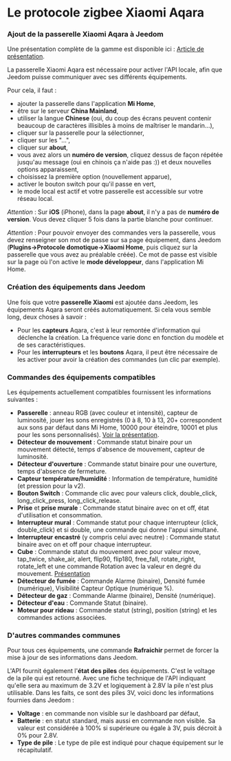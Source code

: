 # Le protocole zigbee Xiaomi Aqara

### Ajout de la passerelle Xiaomi Aqara à Jeedom

Une présentation complète de la gamme est disponible ici : [Article de présentation](https://lunarok-domotique.com/plugins-jeedom/xiaomi-home-jeedom/aqara-lumi-xiaomi-smart-home-security/).

La passerelle Xiaomi Aqara est nécessaire pour activer l'API locale, afin que Jeedom puisse communiquer avec ses différents équipements.

Pour cela, il faut :
* ajouter la passerelle dans l'application **Mi Home**,
* être sur le serveur **China Mainland**,
* utiliser la langue **Chinese** (oui, du coup des écrans peuvent contenir beaucoup de caractères illisibles à moins de maîtriser le mandarin...),
* cliquer sur la passerelle pour la sélectionner,
* cliquer sur les "...",
* cliquer sur **about**,
* vous avez alors un **numéro de version**, cliquez dessus de façon répétée jusqu'au message (oui en chinois ça n'aide pas :)) et deux nouvelles options apparaissent,
* choisissez la première option (nouvellement apparue),
* activer le bouton switch pour qu'il passe en vert,
* le mode local est actif et votre passerelle est accessible sur votre réseau local.

*Attention* : Sur **iOS** (iPhone), dans la page **about**, il n'y a pas de **numéro de version**. Vous devez cliquer 5 fois dans la partie blanche pour continuer.

*Attention* : Pour pouvoir envoyer des commandes vers la passerelle, vous devez renseigner son mot de passe sur sa page équipement, dans Jeedom (**Plugins->Protocole domotique->Xiaomi Home**, puis cliquez sur la passerelle que vous avez au préalable créée). Ce mot de passe est visible sur la page où l'on active le **mode développeur**, dans l'application Mi Home.

### Création des équipements dans Jeedom

Une fois que votre **passerelle Xiaomi** est ajoutée dans Jeedom, les équipements Aqara seront créés automatiquement. Si cela vous semble long, deux choses à savoir :
* Pour les **capteurs** Aqara, c'est à leur remontée d'information qui déclenche la création. La fréquence varie donc en fonction du modèle et de ses caractéristiques.
* Pour les **interrupteurs** et les **boutons** Aqara, il peut être nécessaire de les activer pour avoir la création des commandes (un clic par exemple).

### Commandes des équipements compatibles

Les équipements actuellement compatibles fournissent les informations suivantes :

* **Passerelle** : anneau RGB (avec couleur et intensité), capteur de luminosité, jouer les sons enregistrés (0 à 8, 10 à 13, 20+ correspondent aux sons par défaut dans Mi Home, 10000 pour éteindre, 10001 et plus pour les sons personnalisés). [Voir la présentation](https://lunarok-domotique.com/2017/03/mi-smart-gateway-domotique-jeedom/).
* **Détecteur de mouvement** : Commande statut binaire pour un mouvement détecté, temps d'absence de mouvement, capteur de luminosité.
* **Détecteur d'ouverture** : Commande statut binaire pour une ouverture, temps d'absence de fermeture.
* **Capteur température/humidité** : Information de température, humidité (et pression pour la v2).
* **Bouton Switch** : Commande clic avec pour valeurs click, double_click, long_click_press, long_click_release.
* **Prise** et **prise murale** : Commande statut binaire avec on et off, état d'utilisation et consommation.
* **Interrupteur mural** : Commande statut pour chaque interrupteur (click, double_click) et si double, une commande qui donne l'appui simultané.
* **Interrupteur encastré** (y compris celui avec neutre) : Commande statut binaire avec on et off pour chaque interrupteur.
* **Cube** : Commande statut du mouvement avec pour valeur move, tap_twice, shake_air, alert, flip90, flip180, free_fall, rotate_right, rotate_left et une commande Rotation avec la valeur en degré du mouvement. [Présentation](https://lunarok-domotique.com/2017/03/aqara-xiaomi-magic-controller-utilisation-dans-jeedom/)
* **Détecteur de fumée** : Commande Alarme (binaire), Densité fumée (numérique), Visibilité Capteur Optique (numérique %).
* **Détecteur de gaz** : Commande Alarme (binaire), Densité (numérique).
* **Détecteur d'eau** : Commande Statut (binaire).
* **Moteur pour rideau** : Commande statut (string), position (string) et les commandes actions associées.

### D'autres commandes communes

Pour tous ces équipements, une commande **Rafraichir** permet de forcer la mise à jour de ses informations dans Jeedom.

L'API fournit également l'**état des piles** des équipements. C'est le voltage de la pile qui est retourné. Avec une fiche technique de l'API indiquant qu'elle sera au maximum de 3.2V et logiquement à 2.8V la pile n'est plus utilisable. Dans les faits, ce sont des piles 3V, voici donc les informations fournies dans Jeedom :

* **Voltage** : en commande non visible sur le dashboard par défaut,
* **Batterie** : en statut standard, mais aussi en commande non visible. Sa valeur est considérée à 100% si supérieure ou égale à 3V, puis décroit à 0% pour 2.8V.
* **Type de pile** : Le type de pile est indiqué pour chaque équipement sur le récapitulatif.